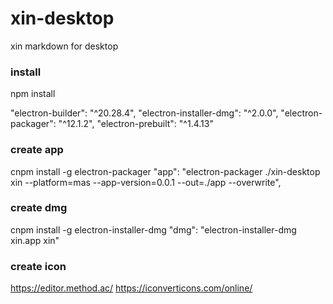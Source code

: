 # xin-desktop
xin markdown for desktop

### install
npm install

"electron-builder": "^20.28.4",
"electron-installer-dmg": "^2.0.0",
"electron-packager": "^12.1.2",
"electron-prebuilt": "^1.4.13"
    
### create app
cnpm install -g electron-packager
"app": "electron-packager ./xin-desktop xin --platform=mas --app-version=0.0.1 --out=./app --overwrite",

### create dmg
cnpm install -g electron-installer-dmg
"dmg": "electron-installer-dmg xin.app xin"

### create icon
https://editor.method.ac/
https://iconverticons.com/online/